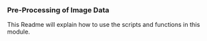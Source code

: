 ### Pre-Processing of Image Data

This Readme will explain how to use the scripts and functions in this module.